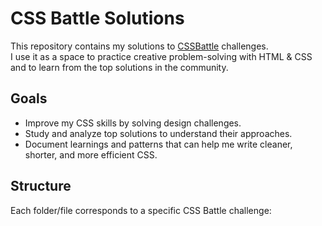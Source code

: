 # CSS Battle Solutions

This repository contains my solutions to [CSSBattle](https://cssbattle.dev/) challenges.  
I use it as a space to practice creative problem-solving with HTML & CSS and to learn from the top solutions in the community.

## Goals

- Improve my CSS skills by solving design challenges.
- Study and analyze top solutions to understand their approaches.
- Document learnings and patterns that can help me write cleaner, shorter, and more efficient CSS.

## Structure

Each folder/file corresponds to a specific CSS Battle challenge:
